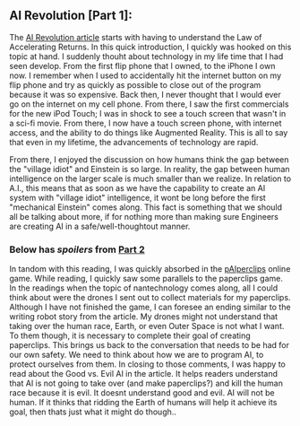 ## AI Revolution [Part 1]: 

The [AI Revolution article](https://waitbutwhy.com/2015/01/artificial-intelligence-revolution-1.html) starts with having to understand the Law of Accelerating Returns. In this quick introduction, I quickly was hooked on this topic at hand. I suddenly thouht about technology in my life time that I had seen develop. From the first flip phone that I owned, to the iPhone I own now. I remember when I used to accidentally hit the internet button on my flip phone and try as quickly as possible to close out of the program because it was so expensive. Back then, I never thought that I would ever go on the internet on my cell phone. From there, I saw the first commercials for the new iPod Touch; I was in shock to see a touch screen that wasn't in a sci-fi movie. From there, I now have a touch screen phone, with internet access, and the ability to do things like Augmented Reality. This is all to say that even in my lifetime, the advancements of technology are rapid.   

From there, I enjoyed the discussion on how humans think the gap between the "village idiot" and Einstein is so large. In reality, the gap between human intelligence on the larger scale is much smaller than we realize. In relation to A.I., this means that as soon as we have the capability to create an AI system with "village idiot" intelligence, it wont be long before the first "mechanical Einstein" comes along. This fact is something that we should all be talking about more, if for nothing more than making sure Engineers are creating AI in a safe/well-thoughtout manner. 

### Below has _spoilers_ from [Part 2](https://waitbutwhy.com/2015/01/artificial-intelligence-revolution-2.html)

In tandom with this reading, I was quickly absorbed in the [pAIperclips](http://www.decisionproblem.com/paperclips/index2.html) online game. While reading, I quickly saw some parallels to the paperclips game. In the readings when the topic of nantechnology comes along, all I could think about were the drones I sent out to collect materials for my paperclips. Although I have not finished the game, I can foresee an ending similar to the writing robot story from the article. My drones might not understand that taking over the human race, Earth, or even Outer Space is not what I want. To them though, it is necessary to complete their goal of creating paperclips. This brings us back to the conversation that needs to be had for our own safety. We need to think about how we are to program AI, to protect ourselves from them. 
In closing to those comments, I was happy to read about the Good vs. Evil AI in the article. It helps readers understand that AI is not going to take over (and make paperclips?) and kill the human race because it is evil. It doesnt understand good and evil. AI will not be human. If it thinks that ridding the Earth of humans will help it achieve its goal, then thats just what it might do though..
